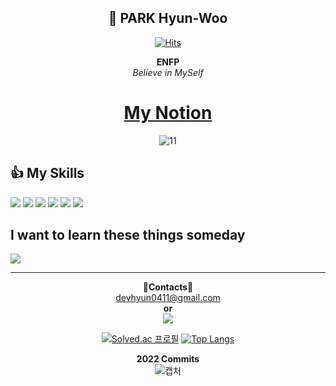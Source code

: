 <div align="center">
  
**👋 PARK Hyun-Woo**
----
  
  [![Hits](https://hits.seeyoufarm.com/api/count/incr/badge.svg?url=https%3A%2F%2Fgithub.com%2Fnikel4610&count_bg=%23FF69B4&title_bg=%23000000&icon=github.svg&icon_color=%23E7E7E7&title=Today%27s_Hits&edge_flat=false)](https://hits.seeyoufarm.com)  
    
     
  **ENFP**  
  *Believe in MySelf*
  # [My Notion](https://righteous-kileskus-db8.notion.site/08817662278542189d87382ec136fec5)
  ![11](https://user-images.githubusercontent.com/73810942/188059747-134d68aa-1f18-42d1-9253-74161848aacb.PNG)

  

 </div> 
  

  
  **:thumbsup: My Skills**    
  ----
<img src="https://img.shields.io/badge/Python-4381b3?style=flat-square&logo=Python&logoColor=white"/> <img src="https://img.shields.io/badge/Ubuntu-e95428?style=flat-square&logo=Ubuntu&logoColor=white"/> <img src="https://img.shields.io/badge/Android-3ddc84?style=flat-square&logo=Android&logoColor=white"/>       <img src="https://img.shields.io/badge/Git-f05032?style=flat-square&logo=Git&logoColor=white"/> <img src="https://img.shields.io/badge/Slack-4a154b?style=flat-square&logo=Slack&logoColor=white"/> <img src="https://img.shields.io/badge/Notion-000000?style=flat-square&logo=Notion&logoColor=white"/> 
  
  **I want to learn these things someday** 
  ---- 
  <img src="https://img.shields.io/badge/Go-00add8?style=flat-square&logo=Go&logoColor=white"/>
  
   ----
   <div align="center">
    
  **:sparkling_heart:Contacts:sparkling_heart:**  
    devhyun0411@gmail.com    
    **or**  
    <a href="https://www.instagram.com/nikel4610/"> 
    <img 
        src="http://img.shields.io/badge/Instagram-e4405f?style=flat&logo=Instagram&logoColor=white&link=https://www.instagram.com/nikel4610/"
        style="height : auto; margin-left : 10px; margin-right : 10px;"/>
</a>  

  [![Solved.ac
프로필](http://mazassumnida.wtf/api/v2/generate_badge?boj=nikel4610)](https://solved.ac/nikel4610)
    [![Top Langs](https://github-readme-stats.vercel.app/api/top-langs/?username=nikel4610&layout=compact&hide=jupyter%20notebook&theme=github_dark)](https://github.com/anuraghazra/github-readme-stats)    
      
  **2022 Commits**  
  ![캡처](https://user-images.githubusercontent.com/73810942/216738882-332d5aac-8b01-4d28-8efb-401023557b4d.PNG)

        
</div>
